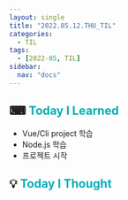 ```yaml
---
layout: single
title: "2022.05.12.THU_TIL"
categories:
  - TIL
tags:
  - [2022-05, TIL]
sidebar:
  nav: "docs"
---
```


## ⌨ <a style="color:#00adb5">Today I Learned</a>

- Vue/Cli project 학습
- Node.js 학습
- 프로젝트 시작

## 💡 <a style="color:#00adb5">Today I Thought</a>
